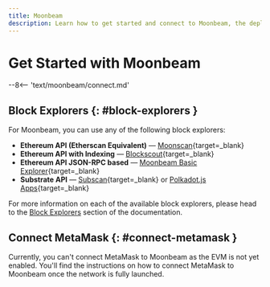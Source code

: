 ```yaml
---
title: Moonbeam
description: Learn how to get started and connect to Moonbeam, the deployment on Polkadot, via RPC and WSS endpoints.
---
```


# Get Started with Moonbeam

--8<-- 'text/moonbeam/connect.md'

## Block Explorers {: #block-explorers }

For Moonbeam, you can use any of the following block explorers:

 - **Ethereum API (Etherscan Equivalent)** — [Moonscan](https://moonbeam.moonscan.io/){target=_blank}
 - **Ethereum API with Indexing** — [Blockscout](https://blockscout.moonbeam.network/){target=_blank}
 - **Ethereum API JSON-RPC based** — [Moonbeam Basic Explorer](https://moonbeam-explorer.netlify.app/?network=Moonbeam){target=_blank}
 - **Substrate API** — [Subscan](https://moonbeam.subscan.io/){target=_blank} or [Polkadot.js Apps](https://polkadot.js.org/apps/?rpc=wss%3A%2F%2Fwss.api.moonbeam.network#/explorer){target=_blank}

For more information on each of the available block explorers, please head to the [Block Explorers](/builders/tools/explorers) section of the documentation.

## Connect MetaMask {: #connect-metamask }

Currently, you can't connect MetaMask to Moonbeam as the EVM is not yet enabled. You'll find the instructions on how to connect MetaMask to Moonbeam once the network is fully launched.

<!---
If you already have MetaMask installed, you can easily connect MetaMask to Moonbeam:

<div class="button-wrapper">
    <a href="#" class="md-button connectMetaMask" value="moonbeam">Connect MetaMask</a>
</div>

!!! note
    MetaMask will popup asking for permission to add Moonbeam as a custom network. Once you approve permissions, MetaMask will switch your current network to Moonbeam.

If you do not have MetaMask installed, or would like to follow a tutorial to get started, please check out the [Interacting with Moonbeam using MetaMask](/tokens/connect/metamask/) guide.

If you want to connect MetaMask by providing the network information, you can use the following data:

 - Network Name: `Moonbeam`
 - RPC URL: `{{ networks.moonbeam.rpc_url }}`
 - ChainID: `{{ networks.moonbeam.chain_id }}` (hex: `{{ networks.moonbeam.hex_chain_id }}`)
 - Symbol (Optional): `GLMR`
 - Block Explorer (Optional): `{{ networks.moonbeam.block_explorer }}` 
 --->